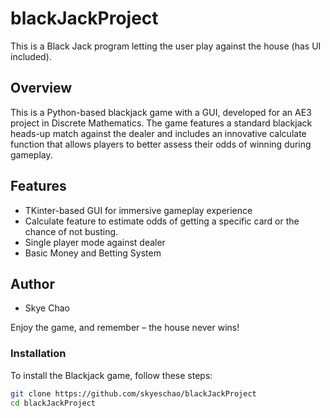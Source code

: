 # blackJackProject
This is a Black Jack program letting the user play against the house (has UI included).

## Overview
This is a Python-based blackjack game with a GUI, developed for an AE3 project in Discrete Mathematics. The game features a standard blackjack heads-up match against the dealer and includes an innovative calculate function that allows players to better assess their odds of winning during gameplay.

## Features
- TKinter-based GUI for immersive gameplay experience
- Calculate feature to estimate odds of getting a specific card or the chance of not busting.
- Single player mode against dealer
- Basic Money and Betting System


## Author
- Skye Chao


Enjoy the game, and remember – the house never wins!

### Installation
To install the Blackjack game, follow these steps:

```bash
git clone https://github.com/skyeschao/blackJackProject
cd blackJackProject

